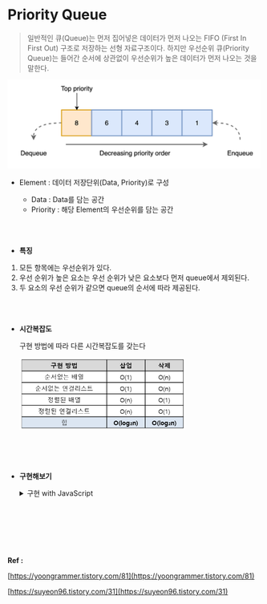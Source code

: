 # Priority Queue

> 일반적인 큐(Queue)는 먼저 집어넣은 데이터가 먼저 나오는 FIFO (First In First Out) 구조로 저장하는 선형 자료구조이다.
> 하지만 우선순위 큐(Priority Queue)는 들어간 순서에 상관없이 우선순위가 높은 데이터가 먼저 나오는 것을 말한다.

<img src="Priority-Queue(img)/Untitled.png" width="550" >

- Element : 데이터 저장단위(Data, Priority)로 구성

  - Data : Data를 담는 공간
  - Priority : 해당 Element의 우선순위를 담는 공간

<br>
<br>

- **특징**

1. 모든 항목에는 우선순위가 있다.
2. 우선 순위가 높은 요소는 우선 순위가 낮은 요소보다 먼저 queue에서 제외된다.
3. 두 요소의 우선 순위가 같으면 queue의 순서에 따라 제공된다.

<br>
<br>

- **시간복잡도**

  구현 방법에 따라 다른 시간복잡도를 갖는다

  <img src="Priority-Queue(img)/Untitled%201.png" width="330" >

<br>
<br>
<br>

- **구현해보기**
  <details>
  <summary>구현 with JavaScript</summary>

  ```jsx
  // Element() : 데이터와 우선순위를 저장하기 위한 생성자 함수
  function Element(data, priority) {
    this.data = data;
    this.priority = priority;
  }

  // PriorityQueue() : Element 관리를 위한 생성자 함수
  function PriorityQueue() {
    this.array = [];
  }

  // getBuffet() : 객체 내 데이터 셋 반환
  PriorityQueue.prototype.getBuffer = function () {
    return this.array.map((element) => element.data);
  };

  // isEmpty() : 객체 내 데이터 존재 여부 파악
  PriorityQueue.prototype.isEmpty = function () {
    return this.array.length === 0;
  };

  // enqueue() : 데이터 추가
  PriorityQueue.prototype.enqueue = function (data, priority) {
    let element = new Element(data, priority);
    let added = false;

    for (let i = 0; i < this.array.length; i++) {
      if (element.priority < this.array[i].priority) {
        this.array.splice(i, 0, element);
        added = true;
        break;
      }
    }

    if (!added) {
      this.array.push(element);
    }

    return this.array.length;
  };

  // dequeue() : 데이터 삭제
  PriorityQueue.prototype.dequeue = function () {
    return this.array.shift();
  };

  // front() : 가장 첫 데이터 반환
  PriorityQueue.prototype.front = function () {
    return this.array.length == 0 ? undefined : this.array[0].data;
  };

  // size() : 큐 내 데이터 개수 반환
  PriorityQueue.prototype.size = function () {
    return this.array.length;
  };

  // clear() : 큐 초기화
  PriorityQueue.prototype.clear = function () {
    this.array = [];
  };
  ```

    </details>
  </br>
  </br>
  </br>
  </br>
  </br>
  </br>

**Ref :**

[https://yoongrammer.tistory.com/81](https://yoongrammer.tistory.com/81)

[https://suyeon96.tistory.com/31](https://suyeon96.tistory.com/31)
